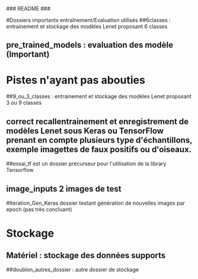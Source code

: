 ### README ### 


#Dossiers importants entraînement/Evaluation utilisés
##6classes : entrainement et stockage des modèles Lenet proposant 6 classes
## pre_trained_models : evaluation des modèle (Important)





# Pistes n'ayant pas abouties
##9_ou_3_classes : entrainement et stockage des modèles Lenet proposant 3 ou 9 classes
## correct recallentrainement et enregistrement de modèles Lenet sous Keras ou TensorFlow prenant en compte plusieurs type d'échantillons, exemple imagettes de faux positifs ou d'oiseaux.
##essai_tf est un dossier précurseur pour l'utilisation de la library Tensorflow
## image_inputs 2 images de test
#Iteration_Gen_Keras dossier testant génération de nouvelles images par epoch (pas très concluant)


# Stockage
## Matériel : stockage des données supports
##doublon_autres_dossier : autre dossier de stockage 

